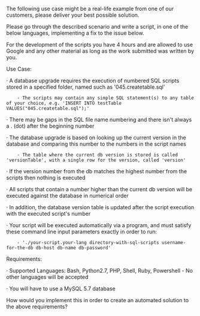 The following use case might be a real-life example from one of our customers, please deliver your best possible solution. 

 

Please go through the described scenario and write a script, in one of the below languages, implementing a fix to the issue below. 

 

For the development of the scripts you have 4 hours and are allowed to use Google and any other material as long as the work submitted was written by you. 

 

Use Case: 

 

·   A database upgrade requires the execution of numbered SQL scripts stored in a specified folder, named such as '045.createtable.sql'

        - The scripts may contain any simple SQL statement(s) to any table of your choice, e.g. 'INSERT INTO testTable VALUES("045.createtable.sql");'

 

·   There may be gaps in the SQL file name numbering and there isn't always a . (dot) after the beginning number

 

·   The database upgrade is based on looking up the current version in the database and comparing this number to the numbers in the script names

        - The table where the current db version is stored is called 'versionTable', with a single row for the version, called 'version'

 

·   If the version number from the db matches the highest number from the scripts then nothing is executed

 

·   All scripts that contain a number higher than the current db version will be executed against the database in numerical order

 

·   In addition, the database version table is updated after the script execution with the executed script's number 

 

·   Your script will be executed automatically via a program, and must satisfy these command line input parameters exactly in order to run:

        - './your-script.your-lang directory-with-sql-scripts username-for-the-db db-host db-name db-password'

  

 

Requirements:

 

·   Supported Languages: Bash, Python2.7, PHP, Shell, Ruby, Powershell - No other languages will be accepted

 

·   You will have to use a MySQL 5.7 database

    

 

How would you implement this in order to create an automated solution to the above requirements? 

